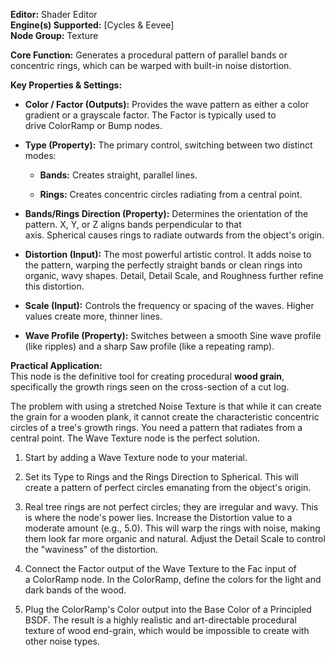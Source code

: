 **Editor:** Shader Editor  
**Engine(s) Supported:** [Cycles & Eevee]  
**Node Group:** Texture

**Core Function:** Generates a procedural pattern of parallel bands or concentric rings, which can be warped with built-in noise distortion.

**Key Properties & Settings:**

- **Color / Factor (Outputs):** Provides the wave pattern as either a color gradient or a grayscale factor. The Factor is typically used to drive ColorRamp or Bump nodes.
    
- **Type (Property):** The primary control, switching between two distinct modes:
    
    - **Bands:** Creates straight, parallel lines.
        
    - **Rings:** Creates concentric circles radiating from a central point.
        
- **Bands/Rings Direction (Property):** Determines the orientation of the pattern. X, Y, or Z aligns bands perpendicular to that axis. Spherical causes rings to radiate outwards from the object's origin.
    
- **Distortion (Input):** The most powerful artistic control. It adds noise to the pattern, warping the perfectly straight bands or clean rings into organic, wavy shapes. Detail, Detail Scale, and Roughness further refine this distortion.
    
- **Scale (Input):** Controls the frequency or spacing of the waves. Higher values create more, thinner lines.
    
- **Wave Profile (Property):** Switches between a smooth Sine wave profile (like ripples) and a sharp Saw profile (like a repeating ramp).
    

**Practical Application:**  
This node is the definitive tool for creating procedural **wood grain**, specifically the growth rings seen on the cross-section of a cut log.

The problem with using a stretched Noise Texture is that while it can create the grain for a wooden plank, it cannot create the characteristic concentric circles of a tree's growth rings. You need a pattern that radiates from a central point. The Wave Texture node is the perfect solution.

1. Start by adding a Wave Texture node to your material.
    
2. Set its Type to Rings and the Rings Direction to Spherical. This will create a pattern of perfect circles emanating from the object's origin.
    
3. Real tree rings are not perfect circles; they are irregular and wavy. This is where the node's power lies. Increase the Distortion value to a moderate amount (e.g., 5.0). This will warp the rings with noise, making them look far more organic and natural. Adjust the Detail Scale to control the "waviness" of the distortion.
    
4. Connect the Factor output of the Wave Texture to the Fac input of a ColorRamp node. In the ColorRamp, define the colors for the light and dark bands of the wood.
    
5. Plug the ColorRamp's Color output into the Base Color of a Principled BSDF. The result is a highly realistic and art-directable procedural texture of wood end-grain, which would be impossible to create with other noise types.